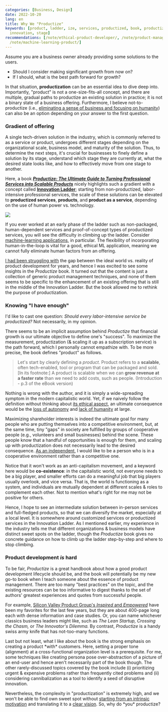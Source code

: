 ```yaml
---
categories: [Business, Design]
date: 2022-10-20
lang: en
title: Why We "Productize"
keywords: [product, ladder, ize, services, productized, book, productization, offering,
  innovation, stage]
recommendations: [/note/ethical-product-developer/, /note/product-management-and-bullshit-job/,
  /note/machine-learning-product/]
---
```


Assume you are a business owner already providing some solutions to the users.

- Should I consider making significant growth from now on?  
- If I should, what is the best path forward for growth? 

In that situation, **productization** can be an essential idea to dive deep into. Importantly, "product" is not a one-size-fits-all concept, and there are multiple, gradual paths to productize an existing solution in practice; it is not a binary state of a business offering. Furthermore, I believe not-to-productize (i.e., [eliminating a sense of business and focusing on humanity](/note/internet-for-the-people/)) can also be an option depending on your answer to the first question.

### Gradient of offering

A single tech-driven solution in the industry, which is commonly referred to as a service or product, undergoes different stages depending on the organizational scale, business model, and maturity of the solution. Thus, to determine the next steps, it's crucial for businesses to finely define a solution by its stage, understand which stage they are currently at, what the desired state looks like, and how to effectively move from one stage to another.

Here, a book ***[Productize: The Ultimate Guide to Turning Professional Services into Scalable Products](https://www.vecteris.com/productize-book-tools)*** nicely highlights such a gradient with a concept called **[Innovation Ladder](https://www.vecteris.com/blog/productization-turning-services-into-products)**; starting from non-productized, labor-intensive professional services, the scale of these solutions can be elevated to **productized services**, **products**, and **product as a service**, depending on the use of human power vs. technology.

<a href="https://www.amazon.ca/Productize-Ultimate-Professional-Services-Scalable/dp/1736929615?&linkCode=li2&tag=takuti-20&linkId=8d5c50205e1fe0eab92df479fb5d13cc&language=en_CA&ref_=as_li_ss_il" target="_blank"><img border="0" src="//ws-na.amazon-adsystem.com/widgets/q?_encoding=UTF8&ASIN=1736929615&Format=_SL160_&ID=AsinImage&MarketPlace=CA&ServiceVersion=20070822&WS=1&tag=takuti-20&language=en_CA" ></a><img src="https://ir-ca.amazon-adsystem.com/e/ir?t=takuti-20&language=en_CA&l=li2&o=15&a=1736929615" width="1" height="1" border="0" alt="" style="border:none !important; margin:0px !important;" />

If you ever worked at an early phase of the ladder such as non-packaged, human-dependent services and proof-of-concept types of productized services, you will see the difficulty in climbing up the ladder. Consider [machine-learning applications](/note/machine-learning-product/), in particular. The flexibility of incorporating human-in-the-loop is vital for a good, ethical ML application, meaning we cannot fully eliminate human factors from an offering.

[I had been struggling with](/note/becoming-a-product-manager/) the gap between the ideal world vs. reality of product development for years, and hence I was excited to see some insights in the *Productize* book. It turned out that the content is just a collection of generic product management techniques, and none of them seems to be specific to the enhancement of an existing offering that is still in the middle of the Innovation Ladder. But the book allowed me to rethink the purpose of productization.

### Knowing "I have enough"

I'd like to cast one question: *Should every labor-intensive service be productized?* Not necessarily, in my opinion.

There seems to be an implicit assumption behind *Productize* that financial growth is our ultimate objective to define one's "success". To maximize the measurement, productization (& scaling it up as a subscription service) is the path forward, which I personally cannot empathize with. To be more precise, the book defines "product" as follows.

> Let's start by clearly defining a *product*. Product refers to a **scalable**, often tech-enabled, tool or program that can be packaged and sold. [In its footnote:] A product is scalable when we can **grow revenue at a faster rate** than we need to add costs, such as people. (Introduction - p.3 of the eBook version)

Nothing is wrong with the author, and it is simply a wide-spreading symptom in the modern capitalistic world. Yet, if we naively follow the definition without thinking about [its ethical aspect](/note/foundations-of-humane-technology/), an ultimate consequence would be the [loss of autonomy](/note/autonomy-vs-algorithmic-recommendation/) and [lack of humanity](/note/internet-for-the-people/) at large.

Maximizing shareholder interests is indeed the ultimate goal for many people who are putting themselves into a competitive environment, but, at the same time, tiny "gaps" in society are fulfilled by groups of cooperative people (e.g., volunteers and small businesses) behind the scene. These people know that a handful of opportunities is enough for them, and scaling up with productization does not necessarily lead to the desired consequence. [As an independent](/note/first-month-as-self-employed/), I would like to be a person who is in a cooperative environment rather than a competitive one.

Notice that it won't work as an anti-capitalism movement, and a keyword here would be **co-existence**: in the capitalistic world, not everyone needs to be a big player, and smaller efforts can do a meaningful job that big players usually overlook, and vice versa. That is, the world is functioning as a system, and individuals are mutually dependent at different scales & roles to complement each other. Not to mention what's right for me may not be positive for others.

Hence, I hope to see an intermediate solution between in-person services and full-fledged products, so that we can diversify the market, especially at a local level. It is somewhere around customized services or productized services in the Innovation Ladder. As I mentioned earlier, my experience in the industry tells me that different organizations & business models have distinct sweet spots on the ladder, though the *Productize* book gives no concrete guidance on how to climb up the ladder step-by-step and where to stop climbing.

### Product development *is* hard

To be fair, *Productize* is a great handbook about how a good product development lifecycle should be, and the book will potentially be my new go-to book when I teach someone about the essence of product management. There are too many "best practices" on the topic, and the existing resources can be too informative to digest thanks to the set of authors' greatest experiences and quotes from successful people. 

For example, [Silicon Valley Product Group's *Inspired* and *Empowered*](https://www.svpg.com/inspired-and-empowered/) have been my favorites for the last few years, but they are about 400-page long each with dense information and case studies. Or, you can name whichever classics business leaders might like, such as *The Lean Startup, Crossing the Chasm,* or *The Innovator's Dilemma.* By contrast, *Productize* is a handy swiss army knife that has not-too-many functions.

Last but not least, what I like about the book is the strong emphasis on creating a product \*with\* customers. Here, setting a proper tone (alignment) at a cross-functional organization level is a prerequisite. For me, some techniques like creating persona pose over-abstraction of a picture of an end-user and hence aren't necessarily part of the book though. The other rarely-discussed topics covered by the book include (i) prioritizing urgent & expensive problems rather than frequently cited problems and (ii) considering cannibalization as a tool to identify a seed of disruptive innovation.

Nevertheless, the complexity in "productization" is extremely high, and we won't be able to find own sweet spot without [starting from an intrinsic motivation](/note/product-management-and-bullshit-job/) and translating it to a [clear vision](/note/definition-of-done/). So, why do \*you\* productize?
